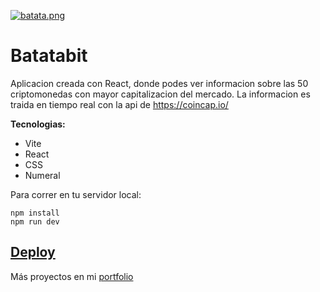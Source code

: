 [![batata.png](https://i.postimg.cc/2yPTQxzF/batata.png)](https://postimg.cc/K3DnFB3R)
# Batatabit

Aplicacion creada con React, donde podes ver informacion sobre las 50 criptomonedas con mayor capitalizacion del mercado. La informacion es traida en tiempo real
con la api de https://coincap.io/

**Tecnologias:**
* Vite
* React
* CSS
* Numeral

Para correr en tu servidor local:
```
npm install
npm run dev
```

[Deploy](https://batatabitcrypto.web.app/)
---
Más proyectos en mi [portfolio](https://juliansafadi-app.web.app/)
